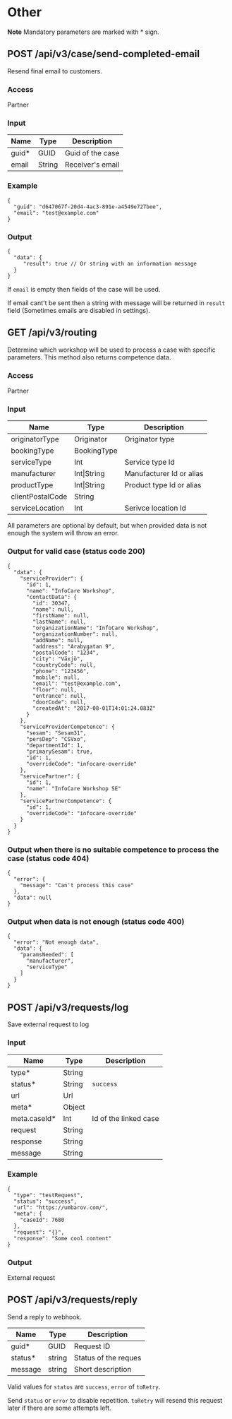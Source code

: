 # Other

**Note** Mandatory parameters are marked with \* sign.

## POST /api/v3/case/send-completed-email

Resend final email to customers.

### Access

Partner

### Input

| Name               | Type          | Description                |
|--------------------|---------------|----------------------------|
| guid\*             | GUID          | Guid of the case           |
| email              | String        | Receiver's email           |

### Example

```
{
  "guid": "d647067f-20d4-4ac3-891e-a4549e727bee",
  "email": "test@example.com"
}
```

### Output

```
{
  "data": {
     "result": true // Or string with an information message
  }
}
```
    
If `email` is empty then fields of the case will be used.

If email cant't be sent then a string with message will be returned in `result` field (Sometimes emails are disabled in settings).

## GET /api/v3/routing

Determine which workshop will be used to process a case with specific parameters. 
This method also returns competence data.

### Access

Partner

### Input

| Name               | Type          | Description                |
|--------------------|---------------|----------------------------|
| originatorType     | Originator    | Originator type            |
| bookingType        | BookingType   |                            |
| serviceType        | Int           | Service type Id            |
| manufacturer       | Int\|String   | Manufacturer Id or alias   |
| productType        | Int\|String   | Product type Id or alias   |
| clientPostalCode   | String        |                            |
| serviceLocation    | Int           | Serivce location Id        |

All parameters are optional by default, but when provided data is not enough the system will throw an error.

### Output for valid case (status code 200)

```
{
  "data": {
    "serviceProvider": {
      "id": 1,
      "name": "InfoCare Workshop",
      "contactData": {
        "id": 30347,
        "name": null,
        "firstName": null,
        "lastName": null,
        "organizationName": "InfoCare Workshop",
        "organizationNumber": null,
        "addName": null,
        "address": "Arabygatan 9",
        "postalCode": "1234",
        "city": "Växjö",
        "countryCode": null,
        "phone": "123456",
        "mobile": null,
        "email": "test@example.com",
        "floor": null,
        "entrance": null,
        "doorCode": null,
        "createdAt": "2017-08-01T14:01:24.083Z"
      }
    },
    "serviceProviderCompetence": {
      "sesam": "Sesam31",
      "persDep": "CSVxo",
      "departmentId": 1,
      "primarySesam": true,
      "id": 1,
      "overrideCode": "infocare-override"
    },
    "servicePartner": {
      "id": 1,
      "name": "InfoCare Workshop SE"
    },
    "servicePartnerCompetence": {
      "id": 1,
      "overrideCode": "infocare-override"
    }
  }
}
```

### Output when there is no suitable competence to process the case (status code 404)

```
{
  "error": {
    "message": "Can't process this case"
  },
  "data": null
}
```
    
### Output when data is not enough (status code 400)

```
{
  "error": "Not enough data",
  "data": {
    "paramsNeeded": [
      "manufacturer",
      "serviceType"
    ]
  }
}
```

## POST /api/v3/requests/log

Save external request to log

### Input

| Name               | Type          | Description                |
|--------------------|---------------|----------------------------|
| type\*             | String        |                            |
| status\*           | String        | `success` | `error`        |
| url                | Url           |                            |
| meta\*             | Object        |                            |
| meta.caseId\*      | Int           | Id of the linked case      |
| request            | String        |                            |
| response           | String        |                            |
| message            | String        |                            |

### Example

```
{
  "type": "testRequest",
  "status": "success",
  "url": "https://umbarov.com/",
  "meta": {
    "caseId": 7680
  },
  "request": "{}",
  "response": "Some cool content"
}
```

### Output

External request

## POST /api/v3/requests/reply

Send a reply to webhook.

| Name               | Type          | Description                |
|--------------------|---------------|----------------------------|
| guid\*             | GUID          | Request ID                 |
| status\*           | string        | Status of the reques       |
| message            | string        | Short description          |

Valid values for `status` are `success`, `error` of `toRetry`.

Send `status` or `error` to disable repetition. `toRetry` will resend this request later if there are some attempts left.
